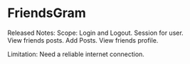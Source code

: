 # FriendsGram

Released Notes:
Scope:  Login and Logout.
	Session for user.	
	View friends posts.
	Add Posts.
	View friends profile.

Limitation: Need a reliable internet connection.

